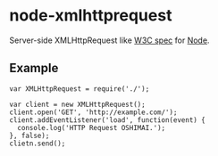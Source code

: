 # node-xmlhttprequest

Server-side XMLHttpRequest like [W3C spec](http://www.w3.org/TR/XMLHttpRequest/) for [Node](http://nodejs.org/).

## Example

    var XMLHttpRequest = require('./');
    
    var client = new XMLHttpRequest();
    client.open('GET', 'http://example.com/');
    client.addEventListener('load', function(event) {
      console.log('HTTP Request OSHIMAI.');
    }, false);
    clietn.send();
